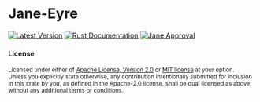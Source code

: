 Jane-Eyre
=========

[![Latest Version](https://img.shields.io/crates/v/jane-eyre.svg)](https://crates.io/crates/jane-eyre)
[![Rust Documentation](https://img.shields.io/badge/api-rustdoc-blue.svg)](https://docs.rs/jane-eyre)
[![Jane Approval][jane-badge]][jane-url]

[jane-badge]: https://img.shields.io/badge/jane-approved-green
[jane-url]: https://yaah.dev/favorite-crates

#### License

<sup>
Licensed under either of <a href="LICENSE-APACHE">Apache License, Version
2.0</a> or <a href="LICENSE-MIT">MIT license</a> at your option.
</sup>

<br>

<sub>
Unless you explicitly state otherwise, any contribution intentionally submitted
for inclusion in this crate by you, as defined in the Apache-2.0 license, shall
be dual licensed as above, without any additional terms or conditions.
</sub>

